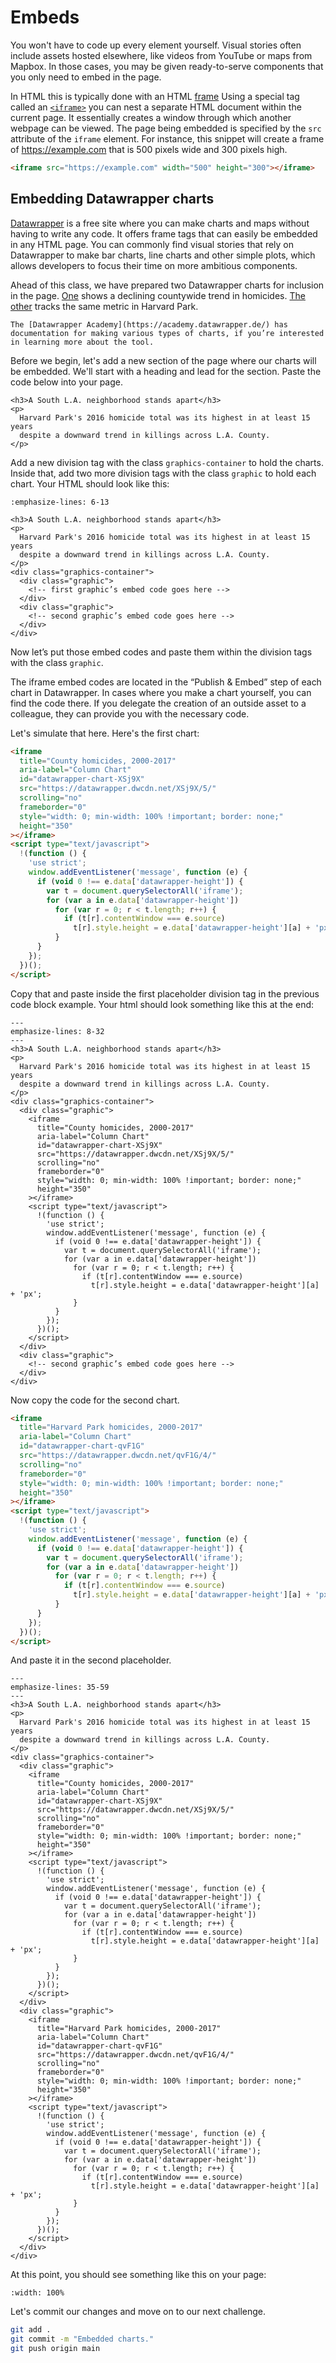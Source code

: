 # Embeds

You won't have to code up every element yourself. Visual stories often include assets hosted elsewhere, like videos from YouTube or maps from Mapbox. In those cases, you may be given ready-to-serve components that you only need to embed in the page.

In HTML this is typically done with an HTML [frame](https://en.wikipedia.org/wiki/Frame_(World_Wide_Web)) Using a special tag called an [`<iframe>`](https://developer.mozilla.org/en-US/docs/Web/HTML/Element/iframe) you can nest a separate HTML document within the current page. It essentially creates a window through which another webpage can be viewed. The page being embedded is specified by the `src` attribute of the `iframe` element. For instance, this snippet will create a frame of https://example.com that is 500 pixels wide and 300 pixels high. 

```html
<iframe src="https://example.com" width="500" height="300"></iframe>
```

## Embedding Datawrapper charts

[Datawrapper](https://www.datawrapper.de/) is a free site where you can make charts and maps without having to write any code. It offers frame tags that can easily be embedded in any HTML page. You can commonly find visual stories that rely on Datawrapper to make bar charts, line charts and other simple plots, which allows developers to focus their time on more ambitious components.

Ahead of this class, we have prepared two Datawrapper charts for inclusion in the page. [One](https://www.datawrapper.de/_/XSj9X/) shows a declining countywide trend in homicides. [The other](https://www.datawrapper.de/_/qvF1G/) tracks the same metric in Harvard Park.

```{note}
The [Datawrapper Academy](https://academy.datawrapper.de/) has documentation for making various types of charts, if you’re interested in learning more about the tool.
```

Before we begin, let's add a new section of the page where our charts will be embedded. We'll start with a heading and lead for the section. Paste the code below into your page.

```{code-block} html
<h3>A South L.A. neighborhood stands apart</h3>
<p>
  Harvard Park's 2016 homicide total was its highest in at least 15 years
  despite a downward trend in killings across L.A. County.
</p>
```

Add a new division tag with the class `graphics-container` to hold the charts. Inside that, add two more division tags with the class `graphic` to hold each chart. Your HTML should look like this:

```{code-block} html
:emphasize-lines: 6-13

<h3>A South L.A. neighborhood stands apart</h3>
<p>
  Harvard Park's 2016 homicide total was its highest in at least 15 years
  despite a downward trend in killings across L.A. County.
</p>
<div class="graphics-container">
  <div class="graphic">
    <!-- first graphic’s embed code goes here -->
  </div>
  <div class="graphic">
    <!-- second graphic’s embed code goes here -->
  </div>
</div>
```

Now let’s put those embed codes and paste them within the division tags with the class `graphic`.

The iframe embed codes are located in the “Publish & Embed” step of each chart in Datawrapper. In cases where you make a chart yourself, you can find the code there. If you delegate the creation of an outside asset to a colleague, they can provide you with the necessary code.

Let's simulate that here. Here's the first chart:

```html
<iframe
  title="County homicides, 2000-2017"
  aria-label="Column Chart"
  id="datawrapper-chart-XSj9X"
  src="https://datawrapper.dwcdn.net/XSj9X/5/"
  scrolling="no"
  frameborder="0"
  style="width: 0; min-width: 100% !important; border: none;"
  height="350"
></iframe>
<script type="text/javascript">
  !(function () {
    'use strict';
    window.addEventListener('message', function (e) {
      if (void 0 !== e.data['datawrapper-height']) {
        var t = document.querySelectorAll('iframe');
        for (var a in e.data['datawrapper-height'])
          for (var r = 0; r < t.length; r++) {
            if (t[r].contentWindow === e.source)
              t[r].style.height = e.data['datawrapper-height'][a] + 'px';
          }
      }
    });
  })();
</script>
```

Copy that and paste inside the first placeholder division tag in the previous code block example. Your html should look something like this at the end:

```{code-block} html
---
emphasize-lines: 8-32
---
<h3>A South L.A. neighborhood stands apart</h3>
<p>
  Harvard Park's 2016 homicide total was its highest in at least 15 years
  despite a downward trend in killings across L.A. County.
</p>
<div class="graphics-container">
  <div class="graphic">
    <iframe
      title="County homicides, 2000-2017"
      aria-label="Column Chart"
      id="datawrapper-chart-XSj9X"
      src="https://datawrapper.dwcdn.net/XSj9X/5/"
      scrolling="no"
      frameborder="0"
      style="width: 0; min-width: 100% !important; border: none;"
      height="350"
    ></iframe>
    <script type="text/javascript">
      !(function () {
        'use strict';
        window.addEventListener('message', function (e) {
          if (void 0 !== e.data['datawrapper-height']) {
            var t = document.querySelectorAll('iframe');
            for (var a in e.data['datawrapper-height'])
              for (var r = 0; r < t.length; r++) {
                if (t[r].contentWindow === e.source)
                  t[r].style.height = e.data['datawrapper-height'][a] + 'px';
              }
          }
        });
      })();
    </script>
  </div>
  <div class="graphic">
    <!-- second graphic’s embed code goes here -->
  </div>
</div>
```

Now copy the code for the second chart.

```html
<iframe
  title="Harvard Park homicides, 2000-2017"
  aria-label="Column Chart"
  id="datawrapper-chart-qvF1G"
  src="https://datawrapper.dwcdn.net/qvF1G/4/"
  scrolling="no"
  frameborder="0"
  style="width: 0; min-width: 100% !important; border: none;"
  height="350"
></iframe>
<script type="text/javascript">
  !(function () {
    'use strict';
    window.addEventListener('message', function (e) {
      if (void 0 !== e.data['datawrapper-height']) {
        var t = document.querySelectorAll('iframe');
        for (var a in e.data['datawrapper-height'])
          for (var r = 0; r < t.length; r++) {
            if (t[r].contentWindow === e.source)
              t[r].style.height = e.data['datawrapper-height'][a] + 'px';
          }
      }
    });
  })();
</script>
```

And paste it in the second placeholder.

```{code-block} html
---
emphasize-lines: 35-59
---
<h3>A South L.A. neighborhood stands apart</h3>
<p>
  Harvard Park's 2016 homicide total was its highest in at least 15 years
  despite a downward trend in killings across L.A. County.
</p>
<div class="graphics-container">
  <div class="graphic">
    <iframe
      title="County homicides, 2000-2017"
      aria-label="Column Chart"
      id="datawrapper-chart-XSj9X"
      src="https://datawrapper.dwcdn.net/XSj9X/5/"
      scrolling="no"
      frameborder="0"
      style="width: 0; min-width: 100% !important; border: none;"
      height="350"
    ></iframe>
    <script type="text/javascript">
      !(function () {
        'use strict';
        window.addEventListener('message', function (e) {
          if (void 0 !== e.data['datawrapper-height']) {
            var t = document.querySelectorAll('iframe');
            for (var a in e.data['datawrapper-height'])
              for (var r = 0; r < t.length; r++) {
                if (t[r].contentWindow === e.source)
                  t[r].style.height = e.data['datawrapper-height'][a] + 'px';
              }
          }
        });
      })();
    </script>
  </div>
  <div class="graphic">
    <iframe
      title="Harvard Park homicides, 2000-2017"
      aria-label="Column Chart"
      id="datawrapper-chart-qvF1G"
      src="https://datawrapper.dwcdn.net/qvF1G/4/"
      scrolling="no"
      frameborder="0"
      style="width: 0; min-width: 100% !important; border: none;"
      height="350"
    ></iframe>
    <script type="text/javascript">
      !(function () {
        'use strict';
        window.addEventListener('message', function (e) {
          if (void 0 !== e.data['datawrapper-height']) {
            var t = document.querySelectorAll('iframe');
            for (var a in e.data['datawrapper-height'])
              for (var r = 0; r < t.length; r++) {
                if (t[r].contentWindow === e.source)
                  t[r].style.height = e.data['datawrapper-height'][a] + 'px';
              }
          }
        });
      })();
    </script>
  </div>
</div>
```

At this point, you should see something like this on your page:

```{image} _static/charts/chart-preview-1.png
:width: 100%
```

Let's commit our changes and move on to our next challenge.

```bash
git add .
git commit -m "Embedded charts."
git push origin main
```
